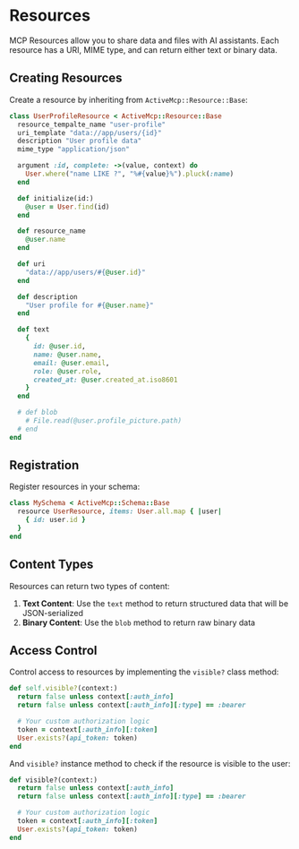 # Resources

MCP Resources allow you to share data and files with AI assistants. Each resource has a URI, MIME type, and can return either text or binary data.

## Creating Resources

Create a resource by inheriting from `ActiveMcp::Resource::Base`:

```ruby
class UserProfileResource < ActiveMcp::Resource::Base
  resource_tempalte_name "user-profile"
  uri_template "data://app/users/{id}"
  description "User profile data"
  mime_type "application/json"

  argument :id, complete: ->(value, context) do
    User.where("name LIKE ?", "%#{value}%").pluck(:name)
  end

  def initialize(id:)
    @user = User.find(id)
  end

  def resource_name
    @user.name
  end

  def uri
    "data://app/users/#{@user.id}"
  end

  def description
    "User profile for #{@user.name}"
  end

  def text
    {
      id: @user.id,
      name: @user.name,
      email: @user.email,
      role: @user.role,
      created_at: @user.created_at.iso8601
    }
  end

  # def blob
    # File.read(@user.profile_picture.path)
  # end
end
```

## Registration

Register resources in your schema:

```ruby
class MySchema < ActiveMcp::Schema::Base
  resource UserResource, items: User.all.map { |user|
    { id: user.id }
  }
end
```

## Content Types

Resources can return two types of content:

1. **Text Content**: Use the `text` method to return structured data that will be JSON-serialized
2. **Binary Content**: Use the `blob` method to return raw binary data

## Access Control

Control access to resources by implementing the `visible?` class method:

```ruby
def self.visible?(context:)
  return false unless context[:auth_info]
  return false unless context[:auth_info][:type] == :bearer

  # Your custom authorization logic
  token = context[:auth_info][:token]
  User.exists?(api_token: token)
end
```

And `visible?` instance method to check if the resource is visible to the user:

```ruby
def visible?(context:)
  return false unless context[:auth_info]
  return false unless context[:auth_info][:type] == :bearer

  # Your custom authorization logic
  token = context[:auth_info][:token]
  User.exists?(api_token: token)
end
```
